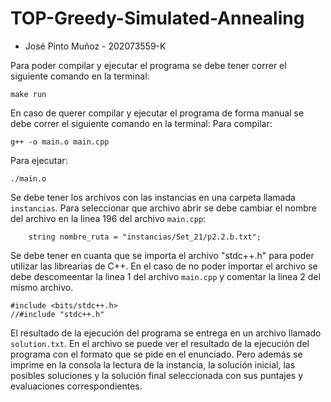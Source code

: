 # TOP-Greedy-Simulated-Annealing 
- José Pinto Muñoz - 202073559-K

Para poder compilar y ejecutar el programa se debe tener correr el siguiente comando en la terminal:

    make run

En caso de querer compilar y ejecutar el programa de forma manual se debe correr el siguiente comando en la terminal:
Para compilar:

    g++ -o main.o main.cpp 

Para ejecutar:

    ./main.o

Se debe tener los archivos con las instancias en una carpeta llamada `instancias`. Para seleccionar  que archivo abrir se debe cambiar el nombre del archivo en la linea 196 del archivo `main.cpp`:
    
        string nombre_ruta = "instancias/Set_21/p2.2.b.txt";

    
Se debe tener en cuanta que se importa el archivo "stdc++.h" para poder utilizar las librearias de C++. En el caso de no poder importar el archivo se debe descomeentar la linea 1 del archivo `main.cpp` y comentar la linea 2 del mismo archivo.
    
    #include <bits/stdc++.h>
    //#include "stdc++.h"
    

El resultado de la ejecución del programa se entrega en un archivo llamado `solution.txt`. En el archivo se puede ver el resultado de la ejecución del programa con el formato que se pide en el enunciado. Pero además se imprime en la consola la lectura de la instancia, la solución inicial, las posibles soluciones y la solución final seleccionada con sus puntajes y evaluaciones correspondientes.